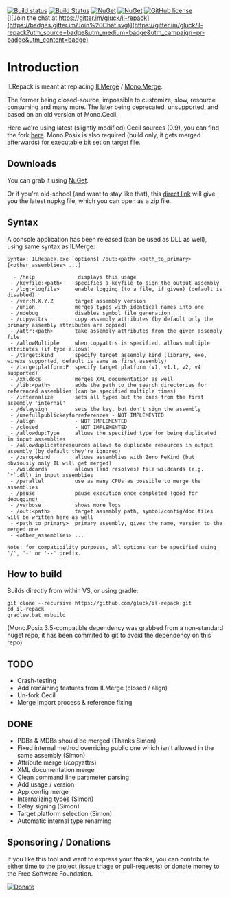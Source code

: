 [![Build status](https://img.shields.io/appveyor/ci/gluck/il-repack.svg)](https://ci.appveyor.com/project/gluck/il-repack) [![Build Status](https://img.shields.io/travis/gluck/il-repack.svg)](https://travis-ci.org/gluck/il-repack) [![NuGet](https://img.shields.io/nuget/dt/ILRepack.svg)](https://www.nuget.org/packages/ILRepack/) [![NuGet](https://img.shields.io/nuget/v/ILRepack.svg)](https://www.nuget.org/packages/ILRepack/) [![GitHub license](https://img.shields.io/github/license/gluck/il-repack.svg)](http://www.apache.org/licenses/LICENSE-2.0)   
[![Join the chat at https://gitter.im/gluck/il-repack](https://badges.gitter.im/Join%20Chat.svg)](https://gitter.im/gluck/il-repack?utm_source=badge&utm_medium=badge&utm_campaign=pr-badge&utm_content=badge)

Introduction
============

ILRepack is meant at replacing [ILMerge](http://www.microsoft.com/downloads/details.aspx?FamilyID=22914587-B4AD-4EAE-87CF-B14AE6A939B0&displaylang=en) / [Mono.Merge](http://evain.net/blog/articles/2006/11/06/an-introduction-to-mono-merge).

The former being closed-source, impossible to customize, slow, resource consuming and many more.
The later being deprecated, unsupported, and based on an old version of Mono.Cecil.

Here we're using latest (slightly modified) Cecil sources (0.9), you can find the fork [here](https://github.com/gluck/cecil).
Mono.Posix is also required (build only, it gets merged afterwards) for executable bit set on target file.

Downloads
------

You can grab it using [NuGet](http://nuget.org/packages/ILRepack/).

Or if you're old-school (and want to stay like that), this [direct link](http://nuget.org/api/v2/package/ILRepack) will give you the latest nupkg file, which you can open as a zip file.

Syntax
------

A console application has been released (can be used as DLL as well), using same syntax as ILMerge:
```
Syntax: ILRepack.exe [options] /out:<path> <path_to_primary> [<other_assemblies> ...]

  - /help              displays this usage
 - /keyfile:<path>    specifies a keyfile to sign the output assembly
 - /log:<logfile>     enable logging (to a file, if given) (default is disabled)
 - /ver:M.X.Y.Z       target assembly version
 - /union             merges types with identical names into one
 - /ndebug            disables symbol file generation
 - /copyattrs         copy assembly attributes (by default only the primary assembly attributes are copied)
 - /attr:<path>       take assembly attributes from the given assembly file
 - /allowMultiple     when copyattrs is specified, allows multiple attributes (if type allows)
 - /target:kind       specify target assembly kind (library, exe, winexe supported, default is same as first assembly)
 - /targetplatform:P  specify target platform (v1, v1.1, v2, v4 supported)
 - /xmldocs           merges XML documentation as well
 - /lib:<path>        adds the path to the search directories for referenced assemblies (can be specified multiple times)
 - /internalize       sets all types but the ones from the first assembly 'internal'
 - /delaysign         sets the key, but don't sign the assembly
 - /usefullpublickeyforreferences - NOT IMPLEMENTED
 - /align             - NOT IMPLEMENTED
 - /closed            - NOT IMPLEMENTED
 - /allowdup:Type     allows the specified type for being duplicated in input assemblies
 - /allowduplicateresources allows to duplicate resources in output assembly (by default they're ignored)
 - /zeropekind        allows assemblies with Zero PeKind (but obviously only IL will get merged)
 - /wildcards         allows (and resolves) file wildcards (e.g. `*`.dll) in input assemblies
 - /parallel          use as many CPUs as possible to merge the assemblies
 - /pause             pause execution once completed (good for debugging)
 - /verbose           shows more logs
 - /out:<path>        target assembly path, symbol/config/doc files will be written here as well
 - <path_to_primary>  primary assembly, gives the name, version to the merged one
 - <other_assemblies> ...

Note: for compatibility purposes, all options can be specified using '/', '-' or '--' prefix.
```

How to build
------

Builds directly from within VS, or using gradle:

```
git clone --recursive https://github.com/gluck/il-repack.git
cd il-repack
gradlew.bat msbuild
```

(Mono.Posix 3.5-compatible dependency was grabbed from a non-standard nuget repo, it has been commited to git to avoid the dependency on this repo)

TODO
------
  * Crash-testing
  * Add remaining features from ILMerge (closed / align)
  * Un-fork Cecil
  * Merge import process & reference fixing

DONE
------
  * PDBs & MDBs should be merged (Thanks Simon)
  * Fixed internal method overriding public one which isn't allowed in the same assembly (Simon)
  * Attribute merge (/copyattrs)
  * XML documentation merge
  * Clean command line parameter parsing
  * Add usage / version
  * App.config merge
  * Internalizing types (Simon)
  * Delay signing (Simon)
  * Target platform selection (Simon)
  * Automatic internal type renaming

Sponsoring / Donations
------
If you like this tool and want to express your thanks, you can contribute either time to the project (issue triage or pull-requests) or donate money to the Free Software Foundation.

[![Donate](https://www.gnu.org/graphics/logo-fsf.org-tiny.png)](https://my.fsf.org/donate/)
